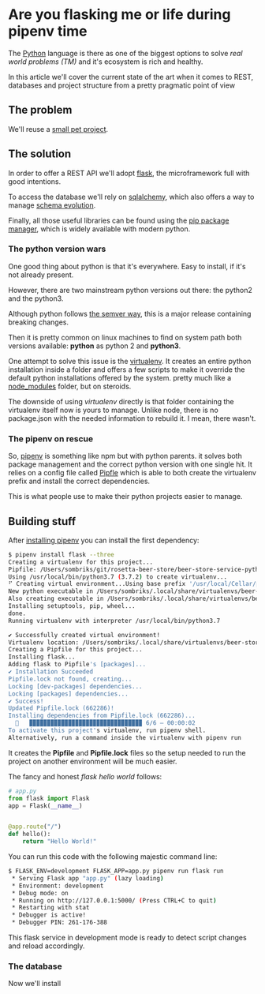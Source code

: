 # Are you flasking me or life during pipenv time

The [Python](https://www.python.org) language is there as one of the biggest
options to solve _real world problems (TM)_ and it's ecosystem is rich and
healthy.

In this article we'll cover the current state of the art when it comes to REST,
databases and project structure from a pretty pragmatic point of view

## The problem

We'll reuse a
[small pet project](https://github.com/sombriks/rosetta-beer-store).

## The solution

In order to offer a REST API we'll adopt [flask](http://flask.pocoo.org), the
microframework full with good intentions.

To access the database we'll rely on [sqlalchemy](https://www.sqlalchemy.org),
which also offers a way to manage
[schema evolution](https://sqlalchemy-migrate.readthedocs.io/en/latest/).

Finally, all those useful libraries can be found using the
[pip package manager](https://pypi.org/project/pip/), which is widely available
with modern python.

### The python version wars

One good thing about python is that it's everywhere. Easy to install, if it's
not already present.

However, there are two mainstream python versions out there: the python2 and the
python3.

Although python follows [the semver way](https://semver.org), this is a major
release containing breaking changes.

Then it is pretty common on linux machines to find on system path both versions
available: **python** as python 2 and **python3**.

One attempt to solve this issue is the
[virtualenv](https://virtualenv.pypa.io/en/latest/). It creates an entire python
installation inside a folder and offers a few scripts to make it override the
default python installations offered by the system. pretty much like a
[node_modules](https://docs.npmjs.com/files/folders.html#node-modules) folder,
but on steroids.

The downside of using _virtualenv_ directly is that folder containing the
virtualenv itself now is yours to manage. Unlike node, there is no package.json
with the needed information to rebuild it. I mean, there wasn't.

### The pipenv on rescue

So, [pipenv](https://pipenv.readthedocs.io/en/latest/) is something like npm but
with python parents. it solves both package management and the correct python
version with one single hit. It relies on a config file called
[Pipfle](https://github.com/pypa/pipenv/blob/master/docs/basics.rst)
which is able to both create the virtualenv prefix and install the correct
dependencies.

This is what people use to make their python projects easier to manage.

## Building stuff

After [installing pipenv](https://pipenv.readthedocs.io/en/latest/install/#installing-pipenv)
you can install the first dependency:

```bash
$ pipenv install flask --three
Creating a virtualenv for this project...
Pipfile: /Users/sombriks/git/rosetta-beer-store/beer-store-service-python-flask-sqlalchemy/Pipfile
Using /usr/local/bin/python3.7 (3.7.2) to create virtualenv...
⠋ Creating virtual environment...Using base prefix '/usr/local/Cellar/python/3.7.2_2/Frameworks/Python.framework/Versions/3.7'
New python executable in /Users/sombriks/.local/share/virtualenvs/beer-store-service-python-flask-sqlalchemy-5va3oA4a/bin/python3.7
Also creating executable in /Users/sombriks/.local/share/virtualenvs/beer-store-service-python-flask-sqlalchemy-5va3oA4a/bin/python
Installing setuptools, pip, wheel...
done.
Running virtualenv with interpreter /usr/local/bin/python3.7

✔ Successfully created virtual environment!
Virtualenv location: /Users/sombriks/.local/share/virtualenvs/beer-store-service-python-flask-sqlalchemy-5va3oA4a
Creating a Pipfile for this project...
Installing flask...
Adding flask to Pipfile's [packages]...
✔ Installation Succeeded
Pipfile.lock not found, creating...
Locking [dev-packages] dependencies...
Locking [packages] dependencies...
✔ Success!
Updated Pipfile.lock (662286)!
Installing dependencies from Pipfile.lock (662286)...
  🐍   ▉▉▉▉▉▉▉▉▉▉▉▉▉▉▉▉▉▉▉▉▉▉▉▉▉▉▉▉▉▉▉▉ 6/6 — 00:00:02
To activate this project's virtualenv, run pipenv shell.
Alternatively, run a command inside the virtualenv with pipenv run
```

It creates the **Pipfile** and **Pipfile.lock** files so the setup needed to run
the project on another environment will be much easier.

The fancy and honest _flask hello world_ follows:

```python
# app.py
from flask import Flask
app = Flask(__name__)


@app.route("/")
def hello():
    return "Hello World!"
```

You can run this code with the following majestic command line:

```bash
$ FLASK_ENV=development FLASK_APP=app.py pipenv run flask run
 * Serving Flask app "app.py" (lazy loading)
 * Environment: development
 * Debug mode: on
 * Running on http://127.0.0.1:5000/ (Press CTRL+C to quit)
 * Restarting with stat
 * Debugger is active!
 * Debugger PIN: 261-176-388
```

This flask service in development mode is ready to detect script changes and
reload accordingly.

### The database

Now we'll install
